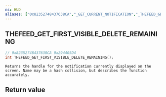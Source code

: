 ```yaml
---
ns: HUD
aliases: ["0x82352748437638CA","_GET_CURRENT_NOTIFICATION","_THEFEED_GET_CURRENT_NOTIFICATION"]
---
```

## THEFEED_GET_FIRST_VISIBLE_DELETE_REMAINING

```c
// 0x82352748437638CA 0x294405D4
int THEFEED_GET_FIRST_VISIBLE_DELETE_REMAINING();
```

```
Returns the handle for the notification currently displayed on the screen. Name may be a hash collision, but describes the function accurately.
```

## Return value
